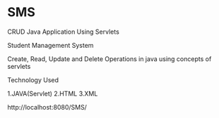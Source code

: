 # SMS
CRUD Java Application Using Servlets 

Student Management System

Create, Read, Update and Delete Operations in java using concepts of servlets

Technology Used

1.JAVA(Servlet)
2.HTML
3.XML

http://localhost:8080/SMS/

